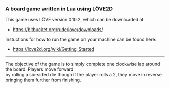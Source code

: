 ### A board game written in Lua using LÖVE2D
This game uses LÖVE version 0.10.2, which can be downloaded at:

 * https://bitbucket.org/rude/love/downloads/

Instuctions for how to run the game on your machine can be found here:

* https://love2d.org/wiki/Getting_Started

---

The objective of the game is to simply complete one clockwise lap around the board. Players move forward  
by rolling a six-sided die though if the player rolls a 2, they move in reverse bringing them further from finishing.  